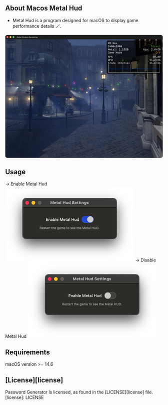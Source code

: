 ## About Macos Metal Hud

 -  Metal Hud is a program designed for macOS to display game performance details 🪄.

![](/Images/MetalHudAppDark.png)


## Usage
-> Enable Metal Hud
![Window Disable](/Images/WindowEnable.png)
-> Disable Metal Hud
![Window Disable](/Images/WindowDisable.png)


## Requirements
macOS version >= 14.6


## [License][license]
Password Generator is licensed, as found in the [LICENSE][license] file.
[license]: LICENSE
